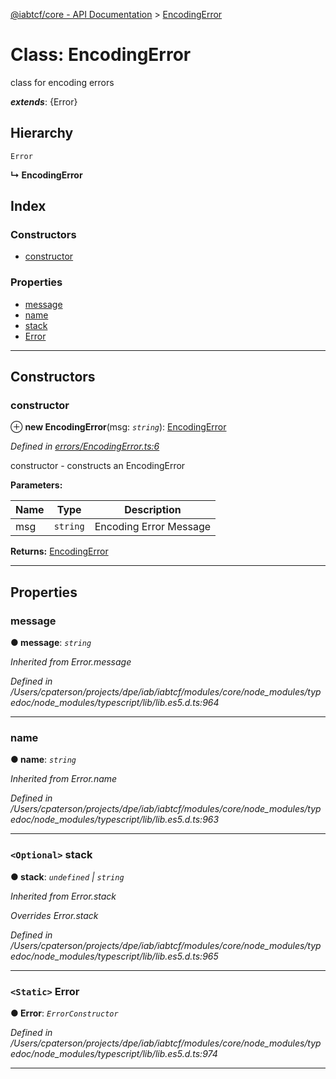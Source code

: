 [@iabtcf/core - API Documentation](../README.md) > [EncodingError](../classes/encodingerror.md)

# Class: EncodingError

class for encoding errors

*__extends__*: {Error}

## Hierarchy

 `Error`

**↳ EncodingError**

## Index

### Constructors

* [constructor](encodingerror.md#constructor)

### Properties

* [message](encodingerror.md#message)
* [name](encodingerror.md#name)
* [stack](encodingerror.md#stack)
* [Error](encodingerror.md#error)

---

## Constructors

<a id="constructor"></a>

###  constructor

⊕ **new EncodingError**(msg: *`string`*): [EncodingError](encodingerror.md)

*Defined in [errors/EncodingError.ts:6](https://github.com/chrispaterson/iabtcf-es/blob/4c5d7e6/modules/core/src/errors/EncodingError.ts#L6)*

constructor - constructs an EncodingError

**Parameters:**

| Name | Type | Description |
| ------ | ------ | ------ |
| msg | `string` |  Encoding Error Message |

**Returns:** [EncodingError](encodingerror.md)

___

## Properties

<a id="message"></a>

###  message

**● message**: *`string`*

*Inherited from Error.message*

*Defined in /Users/cpaterson/projects/dpe/iab/iabtcf/modules/core/node_modules/typedoc/node_modules/typescript/lib/lib.es5.d.ts:964*

___
<a id="name"></a>

###  name

**● name**: *`string`*

*Inherited from Error.name*

*Defined in /Users/cpaterson/projects/dpe/iab/iabtcf/modules/core/node_modules/typedoc/node_modules/typescript/lib/lib.es5.d.ts:963*

___
<a id="stack"></a>

### `<Optional>` stack

**● stack**: *`undefined` \| `string`*

*Inherited from Error.stack*

*Overrides Error.stack*

*Defined in /Users/cpaterson/projects/dpe/iab/iabtcf/modules/core/node_modules/typedoc/node_modules/typescript/lib/lib.es5.d.ts:965*

___
<a id="error"></a>

### `<Static>` Error

**● Error**: *`ErrorConstructor`*

*Defined in /Users/cpaterson/projects/dpe/iab/iabtcf/modules/core/node_modules/typedoc/node_modules/typescript/lib/lib.es5.d.ts:974*

___

